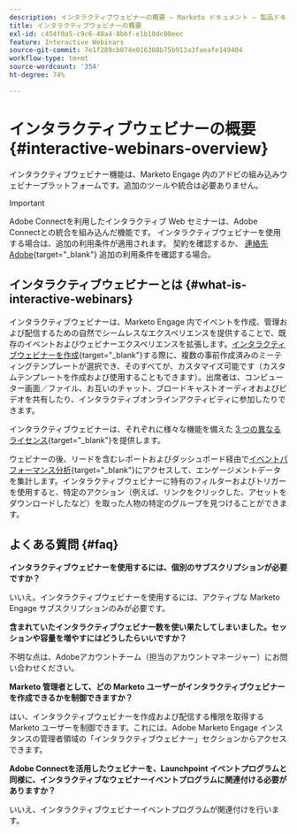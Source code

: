 ```yaml
---
description: インタラクティブウェビナーの概要 — Marketo ドキュメント — 製品ドキュメント
title: インタラクティブウェビナーの概要
exl-id: c454f0a5-c9c6-48a4-8bbf-e1b10dc00eec
feature: Interactive Webinars
source-git-commit: 7e1f289cb074e016308b75b913a3faeafe149404
workflow-type: tm+mt
source-wordcount: '354'
ht-degree: 74%

---
```


# インタラクティブウェビナーの概要 {#interactive-webinars-overview}

インタラクティブウェビナー機能は、Marketo Engage 内のアドビの組み込みウェビナープラットフォームです。追加のツールや統合は必要ありません。

>[!IMPORTANT]
>
>Adobe Connectを利用したインタラクティブ Web セミナーは、Adobe Connectとの統合を組み込んだ機能です。 インタラクティブウェビナーを使用する場合は、追加の利用条件が適用されます。 契約を確認するか、 [連絡先Adobe](https://nation.marketo.com/t5/support/ct-p/Support){target="_blank"} 追加の利用条件を確認する場合。

## インタラクティブウェビナーとは {#what-is-interactive-webinars}

インタラクティブウェビナーは、Marketo Engage 内でイベントを作成、管理および配信するための自然でシームレスなエクスペリエンスを提供することで、既存のイベントおよびウェビナーエクスペリエンスを拡張します。[インタラクティブウェビナーを作成](/help/marketo/product-docs/demand-generation/events/interactive-webinars/create-an-interactive-webinar.md){target="_blank"}する際に、複数の事前作成済みのミーティングテンプレートが選択でき、そのすべてが、カスタマイズ可能です（カスタムテンプレートを作成および使用することもできます）。出席者は、コンピューター画面／ファイル、お互いのチャット、ブロードキャストオーディオおよびビデオを共有したり、インタラクティブオンラインアクティビティに参加したりできます。

インタラクティブウェビナーは、それぞれに様々な機能を備えた [3 つの異なるライセンス](/help/marketo/product-docs/demand-generation/events/interactive-webinars/user-and-license-management.md){target="_blank"}を提供します。

ウェビナーの後、リードを含むレポートおよびダッシュボード経由で[イベントパフォーマンス分析](/help/marketo/product-docs/demand-generation/events/interactive-webinars/event-workflows.md){target="_blank"}にアクセスして、エンゲージメントデータを集計します。インタラクティブウェビナーに特有のフィルターおよびトリガーを使用すると、特定のアクション（例えば、リンクをクリックした、アセットをダウンロードしたなど）を取った人物の特定のグループを見つけることができます。

## よくある質問 {#faq}

**インタラクティブウェビナーを使用するには、個別のサブスクリプションが必要ですか？**

いいえ。インタラクティブウェビナーを使用するには、アクティブな Marketo Engage サブスクリプションのみが必要です。

**含まれていたインタラクティブウェビナー数を使い果たしてしまいました。セッションや容量を増やすにはどうしたらいいですか？**

不明な点は、Adobeアカウントチーム（担当のアカウントマネージャー）にお問い合わせください。

**Marketo 管理者として、どの Marketo ユーザーがインタラクティブウェビナーを作成できるかを制御できますか？**

はい、インタラクティブウェビナーを作成および配信する権限を取得する Marketo ユーザーを制御できます。これには、Adobe Marketo Engage インスタンスの管理者領域の「インタラクティブウェビナー」セクションからアクセスできます。

**Adobe Connectを活用したウェビナーを、Launchpoint イベントプログラムと同様に、インタラクティブなウェビナーイベントプログラムに関連付ける必要がありますか？**

いいえ、インタラクティブウェビナーイベントプログラムが関連付けを行います。
